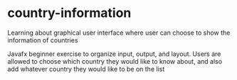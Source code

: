 # country-information
Learning about graphical user interface where user can choose to show the information of countries

Javafx beginner exercise to organize input, output, and layout.
Users are allowed to choose which country they would like to know about, and also add whatever country they would like to be on the list
